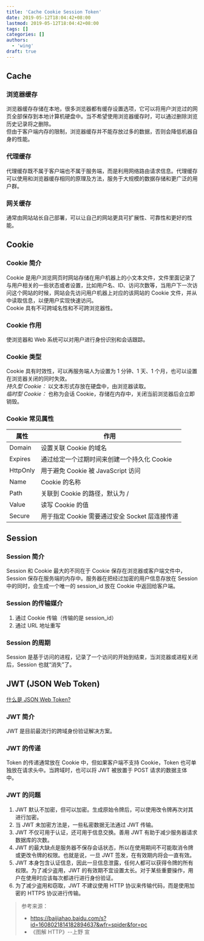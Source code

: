 ```yaml
---
title: 'Cache Cookie Session Token'
date: 2019-05-12T18:04:42+08:00
lastmod: 2019-05-12T18:04:42+08:00
tags: []
categories: []
authors:
  - 'wing'
draft: true
---
```


## Cache

### 浏览器缓存

浏览器缓存存储在本地，很多浏览器都有缓存设置选项，它可以将用户浏览过的网页全部保存到本地计算机硬盘中。当不希望使用浏览器缓存时，可以通过删除浏览历史记录将之删除。</br>
但由于客户端内存的限制，浏览器缓存并不能存放过多的数据，否则会降低机器自身的性能。

### 代理缓存

代理缓存既不属于客户端也不属于服务端，而是利用网络路由请求信息。代理缓存可以使用和浏览器缓存相同的原理及方法，服务于大规模的数据存储和更广泛的用户群。

### 网关缓存

通常由网站站长自己部署，可以让自己的网站更具可扩展性、可靠性和更好的性能。

## Cookie

### Cookie 简介

Cookie 是用户浏览网页时网站存储在用户机器上的小文本文件，文件里面记录了与用户相关的一些状态或者设置，比如用户名、ID、访问次数等，当用户下一次访问这个网站的时候，网站会先访问用户机器上对应的该网站的 Cookie 文件，并从中读取信息，以便用户实现快速访问。</br>
Cookie 具有不可跨域名性和不可跨浏览器性。

### Cookie 作用

使浏览器和 Web 系统可以对用户进行身份识别和会话跟踪。

### Cookie 类型

Cookie 具有时效性，可以再服务端人为设置为 1 分钟、1 天、1 个月，也可以设置在浏览器关闭的同时失效。</br>
_持久型 Cookie：_ 以文本形式存放在硬盘中，由浏览器读取。</br>
_临时型 Cookie：_ 也称为会话 Cookie，存储在内存中，关闭当前浏览器后会立即销毁。

### Cookie 常见属性

| 属性     | 作用                                           |
| -------- | ---------------------------------------------- |
| Domain   | 设置关联 Cookie 的域名                         |
| Expires  | 通过给定一个过期时间来创建一个持久化 Cookie    |
| HttpOnly | 用于避免 Cookie 被 JavaScript 访问             |
| Name     | Cookie 的名称                                  |
| Path     | 关联到 Cookie 的路径，默认为 /                 |
| Value    | 读写 Cookie 的值                               |
| Secure   | 用于指定 Cookie 需要通过安全 Socket 层连接传递 |

## Session

### Session 简介

Session 和 Cookie 最大的不同在于 Cookie 保存在浏览器或客户端文件中，Session 保存在服务端的内存中。服务器在把经过加密的用户信息存放在 Session 中的同时，会生成一个唯一的 session_id 放在 Cookie 中返回给客户端。

### Session 的传输媒介

1. 通过 Cookie 传输（传输的是 session_id）
2. 通过 URL 地址重写

### Session 的周期

Session 是基于访问的进程，记录了一个访问的开始到结束，当浏览器或进程关闭后，Session 也就“消失”了。

## JWT (JSON Web Token)

[什么是 JSON Web Token?](https://jwt.io/introduction/)

### JWT 简介

JWT 是目前最流行的跨域身份验证解决方案。

### JWT 的传递

Token 的传递通常放在 Cookie 中，但如果客户端不支持 Cookie，Token 也可单独放在请求头中。当跨域时，也可以将 JWT 被放置于 POST 请求的数据主体中。

### JWT 的问题

1. JWT 默认不加密，但可以加密。生成原始令牌后，可以使用改令牌再次对其进行加密。
2. 当 JWT 未加密方法是，一些私密数据无法通过 JWT 传输。
3. JWT 不仅可用于认证，还可用于信息交换。善用 JWT 有助于减少服务器请求数据库的次数。
4. JWT 的最大缺点是服务器不保存会话状态，所以在使用期间不可能取消令牌或更改令牌的权限。也就是说，一旦 JWT 签发，在有效期内将会一直有效。
5. JWT 本身包含认证信息，因此一旦信息泄露，任何人都可以获得令牌的所有权限。为了减少盗用，JWT 的有效期不宜设置太长。对于某些重要操作，用户在使用时应该每次都进行进行身份验证。
6. 为了减少盗用和窃取，JWT 不建议使用 HTTP 协议来传输代码，而是使用加密的 HTTPS 协议进行传输。

> 参考来源：
>
> - https://baijiahao.baidu.com/s?id=1608021814182894637&wfr=spider&for=pc
> - 《图解 HTTP》--上野 宣
